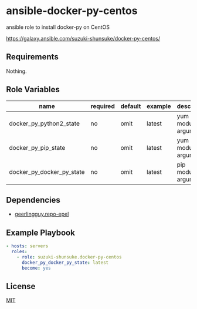 # ansible-docker-py-centos

ansible role to install docker-py on CentOS

https://galaxy.ansible.com/suzuki-shunsuke/docker-py-centos/

## Requirements

Nothing.

## Role Variables

name | required | default | example | description
--- | --- | --- | --- | ---
docker_py_python2_state | no | omit | latest | yum module's arguments
docker_py_pip_state | no | omit | latest | yum module's arguments
docker_py_docker_py_state | no | omit | latest | pip module's arguments

## Dependencies

* [geerlingguy.repo-epel](https://galaxy.ansible.com/geerlingguy/repo-epel/)

## Example Playbook

```yaml
- hosts: servers
  roles:
    - role: suzuki-shunsuke.docker-py-centos
      docker_py_docker_py_state: latest
      become: yes
```

## License

[MIT](LICENSE)

